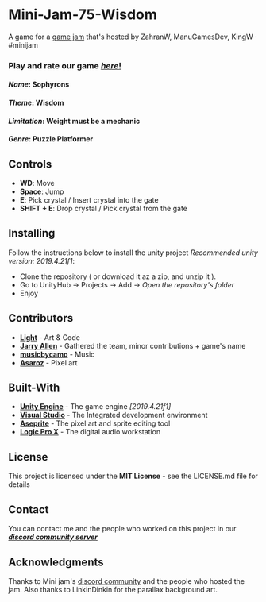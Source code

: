 # Mini-Jam-75-Wisdom
A game for a [game jam](https://itch.io/jam/mini-jam-75-wisdom) that's hosted by ZahranW, ManuGamesDev, KingW · #minijam
### Play and rate our game [*here*!](https://itch.io/jam/mini-jam-75-wisdom/rate/948625)
#### ***Name***: Sophyrons
#### ***Theme***: Wisdom
#### ***Limitation***: Weight must be a mechanic
#### ***Genre***: Puzzle Platformer

## Controls
* **WD**: Move
* **Space**: Jump
* **E**: Pick crystal / Insert crystal into the gate
* **SHIFT + E**: Drop crystal / Pick crystal from the gate

## Installing
Follow the instructions below to install the unity project *Recommended unity version: 2019.4.21f1*:
* Clone the repository ( or download it az a zip, and unzip it ).
* Go to UnityHub -> Projects -> Add -> *Open the repository's folder*
* Enjoy

## Contributors
* [**Light**](https://twitter.com/T3amJoy) - Art &amp; Code
* [**Jarry Allen**](https://twitter.com/TomWalat) - Gathered the team, minor  contributions + game's name
* [**musicbycamo**](https://www.instagram.com/musicbycamo/) - Music
* [**Asaroz**](https://github.com/Asaroz) - Pixel art

## Built-With
* [**Unity Engine**](https://unity.com/) - The game engine *[2019.4.21f1]*
* [**Visual Studio**](https://visualstudio.microsoft.com/) - The Integrated development environment
* [**Aseprite**](https://www.aseprite.org/) - The pixel art and sprite editing tool
* [**Logic Pro X**](https://www.apple.com/ae/logic-pro/) - The digital audio workstation

## License
This project is licensed under the **MIT License** - see the LICENSE.md file for details

## Contact
You can contact me and the people who worked on this project in our [***discord community server***](https://discord.gg/pxwdw38Xjy)

## Acknowledgments
Thanks to Mini jam's [discord community](https://discord.gg/v9kUe5A) and the people who hosted the jam.
Also thanks to LinkinDinkin for the parallax background art.

